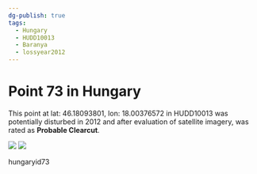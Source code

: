 ```yaml
---
dg-publish: true
tags:
  - Hungary
  - HUDD10013
  - Baranya
  - lossyear2012
---
```


# Point 73 in Hungary

This point at lat: 46.18093801, lon: 18.00376572 in HUDD10013 was potentially disturbed in 2012 and after evaluation of satellite imagery, was rated as **Probable Clearcut**.

<div class='juxtapose' data-showcredits='false'>
<img src='https://baserow-backend-production20240528124524339000000001.s3.amazonaws.com/user_files/lTFUJK24qHQrzPv82r3vhPdtu4oBBxVC_ccfecb01e390d394de38df75150f40bfe4b98b008fa1084c07946e4624d590d3.png' data-label='September 2011' />
<img src='https://baserow-backend-production20240528124524339000000001.s3.amazonaws.com/user_files/VC4gqU0wQOBWH48p75ep0R4xKTm9MVkR_f86123794eea0e4f5e1286626c5c36480f969f71ccdbbcdc320601a3ef0bdba9.png' data-label='October 2021' />
</div>

hungaryid73